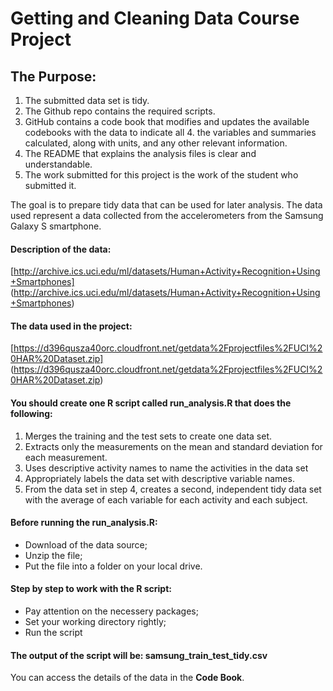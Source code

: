 # Getting and Cleaning Data Course Project

## The Purpose:

1. The submitted data set is tidy.
2. The Github repo contains the required scripts.
3. GitHub contains a code book that modifies and updates the available codebooks with the data to indicate all 4. the variables and summaries calculated, along with units, and any other relevant information.
5. The README that explains the analysis files is clear and understandable.
6. The work submitted for this project is the work of the student who submitted it.

The goal is to prepare tidy data that can be used for later analysis. The data used represent a data collected from the accelerometers from the Samsung Galaxy S smartphone.

#### Description of the data:

[http://archive.ics.uci.edu/ml/datasets/Human+Activity+Recognition+Using+Smartphones] (http://archive.ics.uci.edu/ml/datasets/Human+Activity+Recognition+Using+Smartphones)

#### The data used in the project:

[https://d396qusza40orc.cloudfront.net/getdata%2Fprojectfiles%2FUCI%20HAR%20Dataset.zip] (https://d396qusza40orc.cloudfront.net/getdata%2Fprojectfiles%2FUCI%20HAR%20Dataset.zip)

#### You should create one R script called run_analysis.R that does the following:

1. Merges the training and the test sets to create one data set.
2. Extracts only the measurements on the mean and standard deviation for each measurement.
3. Uses descriptive activity names to name the activities in the data set
4. Appropriately labels the data set with descriptive variable names.
5. From the data set in step 4, creates a second, independent tidy data set with the average of each variable for each activity and each subject.

#### Before running the run_analysis.R:

* Download of the data source;
* Unzip the file;
* Put the file into a folder on your local drive.

#### Step by step to work with the R script:

* Pay attention on the necessery packages;
* Set your working directory rightly;
* Run the script

#### The output of the script will be: samsung_train_test_tidy.csv

You can access the details of the data in the **Code Book**.
